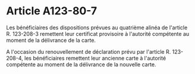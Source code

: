 # Article A123-80-7

Les bénéficiaires des dispositions prévues au quatrième alinéa de l'article R. 123-208-3 remettent leur certificat provisoire à l'autorité compétente au moment de la délivrance de la carte.

A l'occasion du renouvellement de déclaration prévu par l'article R. 123-208-4, les bénéficiaires remettent leur ancienne carte à l'autorité compétente au moment de la délivrance de la nouvelle carte.
